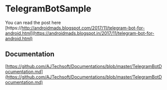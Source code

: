 # TelegramBotSample
You can read the post here [https://http://androidmads.blogspot.com/2017/11/telegram-bot-for-android.html](https://androidmads.blogspot.in/2017/11/telegram-bot-for-android.html) 
## Documentation
[https://github.com/AJTechsoft/Documentations/blob/master/TelegramBotDocumentation.md](https://github.com/AJTechsoft/Documentations/blob/master/TelegramBotDocumentation.md)
